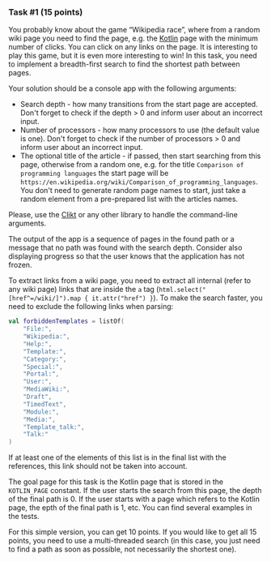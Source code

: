 ### Task #1 (15 points)

You probably know about the game “Wikipedia race”, where from a random wiki page you need to find the page,
e.g. the [Kotlin](https://en.wikipedia.org/wiki/Kotlin_(programming_language)) page with the minimum number of clicks. 
You can click on any links on the page.
It is interesting to play this game, but it is even more interesting to win! 
In this task, you need to implement a breadth-first search to find the shortest path between pages.

Your solution should be a console app with the following arguments:
- Search depth - how many transitions from the start page are accepted. Don't forget to check if the depth > 0 and inform user about an incorrect input.
- Number of processors - how many processors to use (the default value is one). Don't forget to check if the number of processors > 0 and inform user about an incorrect input.
- The optional title of the article - if passed, then start searching from this page, otherwise from a random one, e.g. for the title `Comparison of programming languages` the start page will be `https://en.wikipedia.org/wiki/Comparison_of_programming_languages`. You don't need to generate random page names to start, just take a random element from a pre-prepared list with the articles names.

Please, use the [Clikt](https://ajalt.github.io/clikt/) or any other library to handle the command-line arguments.

The output of the app is a sequence of pages in the found path or a message that no path was 
found with the search depth. 
Consider also displaying progress so that the user knows that the application has not frozen.

To extract links from a wiki page, you need to extract all internal (refer to any wiki page) links that are inside the `a` tag (`html.select("[href^=/wiki/]").map { it.attr("href") }`). To make the search faster, you need to exclude the following links when parsing:
```kotlin
val forbiddenTemplates = listOf(
    "File:",
    "Wikipedia:",
    "Help:",
    "Template:",
    "Category:",
    "Special:",
    "Portal:",
    "User:",
    "MediaWiki:",
    "Draft",
    "TimedText",
    "Module:",
    "Media:",
    "Template_talk:",
    "Talk:"
)
```
If at least one of the elements of this list is in the final list with the references, this link should not be taken into account.

The goal page for this task is the Kotlin page that is stored in the `KOTLIN_PAGE` constant. If the user starts the search from this page, the depth of the final path is 0. If the user starts with a page which refers to the Kotlin page, the epth of the final path is 1, etc. You can find several examples in the tests.

For this simple version, you can get 10 points. 
If you would like to get all 15 points, you need to use a multi-threaded search 
(in this case, you just need to find a path as soon as possible, not necessarily the shortest one).
